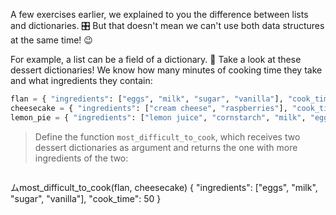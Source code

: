A few exercises earlier, we explained to you the difference between lists and dictionaries. 🎛️ But that doesn't mean we can't use both data structures at the same time! :wink:

For example, a list can be a field of a dictionary. 🍮 Take a look at these dessert dictionaries! We know how many minutes of cooking time they take and what ingredients they contain:


```python
flan = { "ingredients": ["eggs", "milk", "sugar", "vanilla"], "cook_time": 50 }
cheesecake = { "ingredients": ["cream cheese", "raspberries"], "cook_time": 80 }
lemon_pie = { "ingredients": ["lemon juice", "cornstarch", "milk", "eggs"], "cook_time": 65 }
```

> Define the function `most_difficult_to_cook`, which receives two dessert dictionaries as argument and returns the one with more ingredients of the two:

> ```python
ムmost_difficult_to_cook(flan, cheesecake)
{ "ingredients": ["eggs", "milk", "sugar", "vanilla"], "cook_time": 50 }
```
